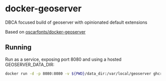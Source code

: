 # docker-geoserver
DBCA focused build of geoserver with opinionated default extensions

Based on [oscarfonts/docker-geoserver](https://github.com/oscarfonts/docker-geoserver)

## Running

Run as a service, exposing port 8080 and using a hosted GEOSERVER_DATA_DIR:

```bash
docker run -d -p 8080:8080 -v ${PWD}/data_dir:/var/local/geoserver ghcr.io/dbca-wa/geoserver
```
